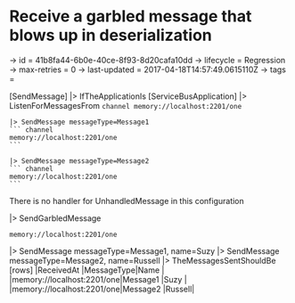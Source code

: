 # Receive a garbled message that blows up in deserialization

-> id = 41b8fa44-6b0e-40ce-8f93-8d20cafa10dd
-> lifecycle = Regression
-> max-retries = 0
-> last-updated = 2017-04-18T14:57:49.0615110Z
-> tags = 

[SendMessage]
|> IfTheApplicationIs
    [ServiceBusApplication]
    |> ListenForMessagesFrom
    ``` channel
    memory://localhost:2201/one
    ```

    |> SendMessage messageType=Message1
    ``` channel
    memory://localhost:2201/one
    ```

    |> SendMessage messageType=Message2
    ``` channel
    memory://localhost:2201/one
    ```



There is no handler for UnhandledMessage in this configuration

|> SendGarbledMessage
``` address
memory://localhost:2201/one
```

|> SendMessage messageType=Message1, name=Suzy
|> SendMessage messageType=Message2, name=Russell
|> TheMessagesSentShouldBe
    [rows]
    |ReceivedAt                 |MessageType|Name   |
    |memory://localhost:2201/one|Message1   |Suzy   |
    |memory://localhost:2201/one|Message2   |Russell|

~~~
